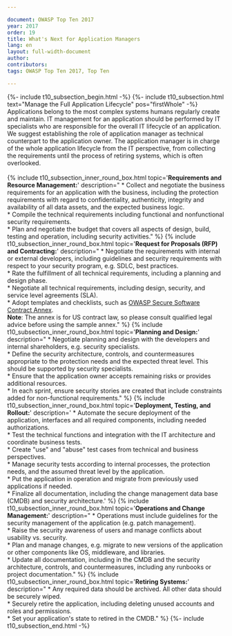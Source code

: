 ```yaml
---

document: OWASP Top Ten 2017
year: 2017
order: 19
title: What's Next for Application Managers
lang: en
layout: full-width-document
author:
contributors:
tags: OWASP Top Ten 2017, Top Ten

---
```

{%- include t10_subsection_begin.html -%}
{%- include t10_subsection.html text="Manage the Full Application Lifecycle" pos="firstWhole" -%}
Applications belong to the most complex systems humans regularly create and maintain. IT management for an application should be performed by IT specialists who are responsible for the overall IT lifecycle of an application. We suggest establishing the role of application manager as technical counterpart to the application owner. The application manager is in charge of the whole application lifecycle from the IT perspective, from collecting the requirements until the process of retiring systems, which is often overlooked.<br>
<br>
{% include t10_subsection_inner_round_box.html
   topic='**Requirements and Resource Management:**'
   description="
       * Collect and negotiate the business requirements for an application with the business, including the protection requirements with regard to confidentiality, authenticity, integrity and availability of all data assets, and the expected business logic.<br>
       * Compile the technical requirements including functional and nonfunctional security requirements.<br>
       * Plan and negotiate the budget that covers all aspects of design, build, testing and operation, including security activities."
%}
{% include t10_subsection_inner_round_box.html
   topic='**Request for Proposals (RFP) and Contracting:**'
   description="
       * Negotiate the requirements with internal or external developers, including guidelines and security requirements with respect to your security program, e.g. SDLC, best practices.<br>
       * Rate the fulfillment of all technical requirements, including a planning and design phase.<br>
       * Negotiate all technical requirements, including design, security, and service level agreements (SLA).<br>
       * Adopt templates and checklists, such as [OWASP Secure Software Contract Annex](/www-community/OWASP_Secure_Software_Contract_Annex).<br>**Note**: The annex is for US contract law, so please consult qualified legal advice before using the sample annex."
%}
{% include t10_subsection_inner_round_box.html
   topic='**Planning and Design:**'
   description="
       * Negotiate planning and design with the developers and internal shareholders, e.g. security specialists.<br>
       * Define the security architecture, controls, and countermeasures appropriate to the protection needs and the expected threat level. This should be supported by security specialists.<br>
       * Ensure that the application owner accepts remaining risks or provides additional resources.<br>
       * In each sprint, ensure security stories are created that include constraints added for non-functional requirements."
%}
{% include t10_subsection_inner_round_box.html
   topic='**Deployment, Testing, and Rollout:**'
   description='
       * Automate the secure deployment of the application, interfaces and all required components, including needed authorizations.<br>
       * Test the technical functions and integration with the IT architecture and coordinate business tests.<br>
       * Create "use" and "abuse" test cases from technical and business perspectives.<br>
       * Manage security tests according to internal processes, the protection needs, and the assumed threat level by the application.<br>
       * Put the application in operation and migrate from previously used applications if needed.<br>
       * Finalize all documentation, including the change management data base (CMDB) and security architecture.'
%}
{% include t10_subsection_inner_round_box.html
   topic='**Operations and Change Management:**'
   description="
       * Operations must include guidelines for the security management of the application (e.g. patch management).<br>
       * Raise the security awareness of users and manage conflicts about usability vs. security.<br>
       * Plan and manage changes, e.g. migrate to new versions of the application or other components like OS, middleware, and libraries.<br>
       * Update all documentation, including in the CMDB and the security architecture, controls, and countermeasures, including any runbooks or project documentation."
%}
{% include t10_subsection_inner_round_box.html
   topic='**Retiring Systems:**' 
   description="
       * Any required data should be archived. All other data should be securely wiped.<br>
       * Securely retire the application, including deleting unused accounts and roles and permissions.<br>
       * Set your application's state to retired in the CMDB."
%}
{%- include t10_subsection_end.html -%}